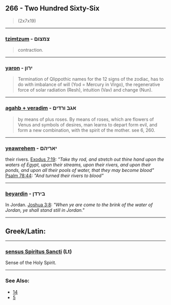 ## 266 - Two Hundred Sixty-Six
> (2x7x19)

---

### [tzimtzum](/keys/TzMTzVM) - צמצום
> contraction.

---

### [yaron](/keys/IRVN) - ירון
> Termination of Qlippothic names for the 12 signs of the zodiac, has to do with imbalance of will (Yod = Mercury in Virgo), the regenerative force of solar radiation (Resh), intuition (Vav) and change (Nun).

---

### [agahb + veradim](/keys/AGB.VRDIM) - אגב ורדים
> by means of plus roses. By means of roses, which are flowers of Venus and symbols of desires, man learns to depart form evil, and form a new combination, with the spirit of the mother. see 6, 260.

---

### [yeawrehem](/keys/IARIHM) - יאריהם
their rivers. [Exodus 7:19](http://biblehub.com/exodus/7-19.htm): *"Take thy rod, and stretch out thine hand upon the waters of Egypt, upon their streams, upon their rivers, and upon their ponds, and upon all their pools of water, that they may become blood"* [Psalm 78:44](http://biblehub.com/psalms/78-44.htm): *"And turned their rivers to blood"*

---

### [beyardin](/keys/BIRDN) - בירדן
In Jordan. [Joshua 3:8](http://biblehub.com/joshua/3-8.htm): *"When ye are come to the brink of the water of Jordan, ye shall stand still in Jordan."*

---

## Greek/Latin:

---

### [sensus Spiritus Sancti](/latin?word=sensus+spiritus+sancti) (Lt)
Sense of the Holy Spirit.

---

### See Also:

- [14](14)
- [5](5)

